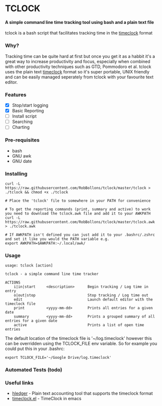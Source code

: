 # TCLOCK
#### A simple command line time tracking tool using bash and a plain text file
tclock is a bash script that facilitates tracking time in the [timeclock](https://hledger.org/timeclock.html) format

### Why?
Tracking time can be quite hard at first but once you get it as a habbit it's a great way to increase productivity and focus, especially when combined with other productivity techniques such as GTD, Pommodoro et al.
tclock uses the plain text [timeclock](https://hledger.org/timeclock.html) format so it's super portable, UNIX friendly and can be easily managed seperately from tclock with your favourite text editor.

### Features
- [x] Stop/start logging
- [x] Basic Reporting
- [ ] Install script
- [ ] Searching
- [ ] Charting

### Pre-requisites
- bash
- GNU awk
- GNU date

### Installing
````
curl -L https://raw.githubusercontent.com/RobBollons/tclock/master/tclock > ./tclock && chmod +x ./tclock

# Place the 'tclock' file to somewhere in your PATH for convenience

# To get the reporting commands (print, summary and active) to work you need to download the tclock.awk file and add it to your AWKPATH
curl -L https://raw.githubusercontent.com/RobBollons/tclock/master/tclock.awk > ./tclock.awk

# If AWKPATH isn't defined you can just add it to your .bashrc/.zshrc and set it like you would the PATH variable e.g.
export AWKPATH=$AWKPATH:~/.local/awk/

````

### Usage
````
usage: tclock [action]

tclock - a simple command line time tracker

ACTIONS
    i|in|start     <description>      Begin tracking / Log time in entry
    o|out|stop                        Stop tracking / Log time out
    edit                              Launch default editor with the timeclock file
    print          <yyyy-mm-dd>       Prints all entries for a given date
    summary        <yyyy-mm-dd>       Prints a grouped summary of all entries for a given date
    active                            Prints a list of open time entries
````

The default location of the timeclock file is '~/log.timeclock' however this can be overridden using the TCLOCK_FILE env variable. So for example you could put this in your .bashrc:
````
export TCLOCK_FILE='~/Google Drive/log.timeclock'
````

### Automated Tests (todo)

### Useful links
- [hledger](https://hledger.org/timeclock.html) - Plain text accounting tool that supports the timeclock format
- [timeclock.el](https://www.emacswiki.org/emacs/TimeClock) - TimeClock in emacs
